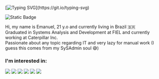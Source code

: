 [![Typing SVG](https://readme-typing-svg.herokuapp.com?font=Fira+Code&pause=1000&color=F5F70C&background=FFFFFF00&width=435&lines=Welcome+to+my+profile!)](https://git.io/typing-svg)

![Static Badge](https://img.shields.io/badge/Linkedin-blue?style=for-the-badge&logo=linkedin&link=https%3A%2F%2Fwww.linkedin.com%2Fin%2Femanuel-klinke%2F)


Hi, my name is Emanuel, 21 y.o and currently living in Brazil 🇧🇷<br>
Graduated in Systems Analysis and Development at FIEL and currently working at Caterpillar Inc.<br>
Passionate about any topic regarding IT and very lazy for manual work (I guess this comes from my SySAdmin soul 😅)


<h3>I'm interested in: </h3>
<div>
    <img src="https://img.shields.io/badge/MySql-blue?style=for-the-badge&logo=mysql&logoColor=white">
    <img src="https://img.shields.io/badge/postgresql-blue?style=for-the-badge&logo=postgresql&logoColor=white">
    <img src="https://img.shields.io/badge/git-orange?style=for-the-badge&logo=git&logoColor=white">
    <img src="https://img.shields.io/badge/python-blue?style=for-the-badge&logo=python&logoColor=white">
    <img src="https://img.shields.io/badge/javascript-yellow?style=for-the-badge&logo=javascript&logoColor=white">
    <img src="https://img.shields.io/badge/node.js-purple?style=for-the-badge&logo=node.js&logoColor=white">
</div>
<!--<div align="center">
  <a href="https://github.com/e1ghts1x">
  <!---<img height="180em" src="https://github-readme-stats.vercel.app/api?username=e1ghts1x&show_icons=true&theme=dracula&include_all_commits=true count_private=true"/>
  <img height="180em" src="https://github-readme-stats.vercel.app/api/top-langs/?username=e1ghts1x&layout=compact&langs_count=7&theme=dracula"/>
</div>--->
<!---
e1ghts1x/e1ghts1x is a ✨ special ✨ repository because its `README.md` (this file) appears on your GitHub profile.
You can click the Preview link to take a look at your changes.
--->
<!-- 
- 👋 Hi, I’m @e1ghts1x, or just Emanuel.
- 🌎 I'm From Brazil, a lovely country <3
- 👀 I’m interested in learn more and more.
- 🌱 I’m currently learning system development and analysis (my first graduation).
-->
